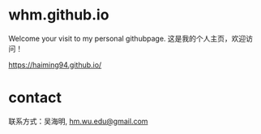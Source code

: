 # whm.github.io

Welcome your visit to my personal githubpage. 这是我的个人主页，欢迎访问！

https://haiming94.github.io/

# contact

联系方式：吴海明, hm.wu.edu@gmail.com

